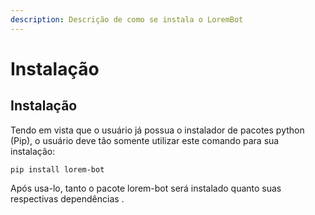 ```yaml
---
description: Descrição de como se instala o LoremBot
---
```


# Instalação

## Instalação

Tendo em vista que o usuário já possua o instalador de pacotes python \(Pip\), o usuário deve tão somente utilizar este comando para sua instalação:

```text
pip install lorem-bot
```

Após usa-lo, tanto o pacote lorem-bot será instalado quanto suas respectivas dependências .

